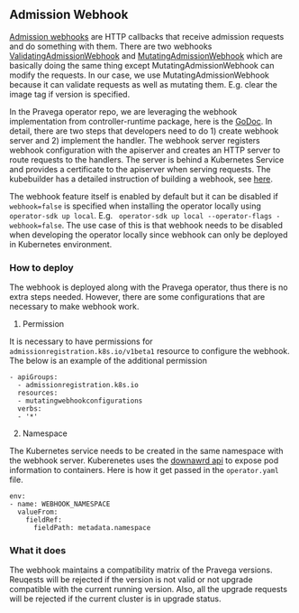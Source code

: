 ## Admission Webhook

[Admission webhooks](https://kubernetes.io/docs/reference/access-authn-authz/extensible-admission-controllers/) are HTTP callbacks that receive admission requests and do something with them.
There are  two webhooks [ValidatingAdmissionWebhook](https://kubernetes.io/docs/reference/access-authn-authz/admission-controllers/#validatingadmissionwebhook) and 
[MutatingAdmissionWebhook](https://kubernetes.io/docs/reference/access-authn-authz/admission-controllers/#mutatingadmissionwebhook) which are basically 
doing the same thing except MutatingAdmissionWebhook can modify the requests. In our case, we use MutatingAdmissionWebhook because it can validate requests as well as mutating them. E.g. clear the image tag 
if version is specified.

In the Pravega operator repo, we are leveraging the webhook implementation from controller-runtime package, here is the [GoDoc](https://godoc.org/sigs.k8s.io/controller-runtime/pkg/webhook). 
In detail, there are two steps that developers need to do 1) create webhook server and 2) implement the handler.
The webhook server registers webhook configuration with the apiserver and creates an HTTP server to route requests to the handlers.
The server is behind a Kubernetes Service and provides a certificate to the apiserver when serving requests. The kubebuilder has a detailed instruction of 
building a webhook, see [here](https://github.com/kubernetes-sigs/kubebuilder/blob/86026527c754a144defa6474af6fb352143b9270/docs/book/beyond_basics/sample_webhook.md).

The webhook feature itself is enabled by default but it can be disabled if `webhook=false` is specified when installing the 
operator locally using `operator-sdk up local`. E.g. ` operator-sdk up local --operator-flags -webhook=false`. The use case of this is that webhook needs to be
disabled when developing the operator locally since webhook can only be deployed in Kubernetes environment. 

### How to deploy
The webhook is deployed along with the Pravega operator, thus there is no extra steps needed. However, there are some configurations that are necessary to make webhook work.

1. Permission

It is necessary to have permissions for `admissionregistration.k8s.io/v1beta1` resource to configure the webhook. The below is
an example of the additional permission
```
- apiGroups:
  - admissionregistration.k8s.io
  resources:
  - mutatingwebhookconfigurations
  verbs:
  - '*'
```

2. Namespace

The Kubernetes service needs to be created in the same namespace with the webhook server. 
Kuberenetes uses the [downawrd api](https://kubernetes.io/docs/tasks/inject-data-application/downward-api-volume-expose-pod-information/#the-downward-api)
to expose pod information to containers. Here is how it get passed in the `operator.yaml` file.
```
env:
- name: WEBHOOK_NAMESPACE
  valueFrom:
    fieldRef:
      fieldPath: metadata.namespace
```

### What it does
The webhook maintains a compatibility matrix of the Pravega versions. Reuqests will be rejected if the version is not valid or not upgrade compatible 
with the current running version. Also, all the upgrade requests will be rejected if the current cluster is in upgrade status.  


